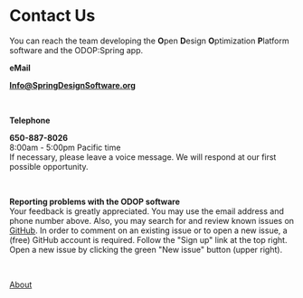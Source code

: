 # Contact Us

You can reach the team developing the 
**O**pen **D**esign **O**ptimization **P**latform software 
and the ODOP:Spring app.   


**eMail**    

**Info@SpringDesignSoftware.org**   

&nbsp;   

**Telephone**   

**650-887-8026**   
8:00am - 5:00pm Pacific time  
If necessary, please leave a voice message. 
We will respond at our first possible opportunity.   

&nbsp;

**Reporting problems with the ODOP software**   
Your feedback is greatly appreciated. 
You may use the email address and phone number above.
Also, you may search for and review known issues on 
[GitHub](https://github.com/thegrumpys/odop/issues).
In order to comment on an existing issue or to open a new issue, 
a (free) GitHub account is required.
Follow the "Sign up" link at the top right.
Open a new issue by clicking the green "New issue" button (upper right).

&nbsp;

[About](/docs/About)
